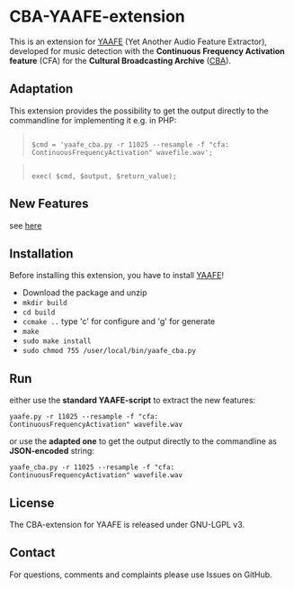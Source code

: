 CBA-YAAFE-extension
===================

This is an extension for [YAAFE](http://yaafe.sourceforge.net) (Yet Another Audio Feature Extractor), developed for music detection with the **Continuous Frequency Activation feature** (CFA) for the **Cultural Broadcasting Archive** ([CBA](http://cba.fro.at)).

## Adaptation

This extension provides the possibility to get the output directly to the commandline for implementing it e.g. in PHP:

> <code>
> $cmd = 'yaafe_cba.py -r 11025 --resample -f "cfa: ContinuousFrequencyActivation" wavefile.wav';
> </code>  

> <code>
> exec( $cmd, $output, $return_value);
> </code>

## New Features

see [here](FEATURES.md)

## Installation

Before installing this extension, you have to install [YAAFE](http://yaafe.sourceforge.net)!

* Download the package and unzip
* <code>mkdir build</code>
* <code>cd build</code>
* <code>ccmake ..</code> type 'c' for configure and 'g' for generate
* <code>make</code>
* <code>sudo make install</code>
* <code>sudo chmod 755 /user/local/bin/yaafe_cba.py</code>

## Run

either use the **standard YAAFE-script** to extract the new features:

<code>yaafe.py -r 11025 --resample -f "cfa: ContinuousFrequencyActivation" wavefile.wav</code>

or use the **adapted one** to get the output directly to the commandline as **JSON-encoded** string:

<code>yaafe_cba.py -r 11025 --resample -f "cfa: ContinuousFrequencyActivation" wavefile.wav</code>

## License

The CBA-extension for YAAFE is released under GNU-LGPL v3.

## Contact

For questions, comments and complaints please use Issues on GitHub.